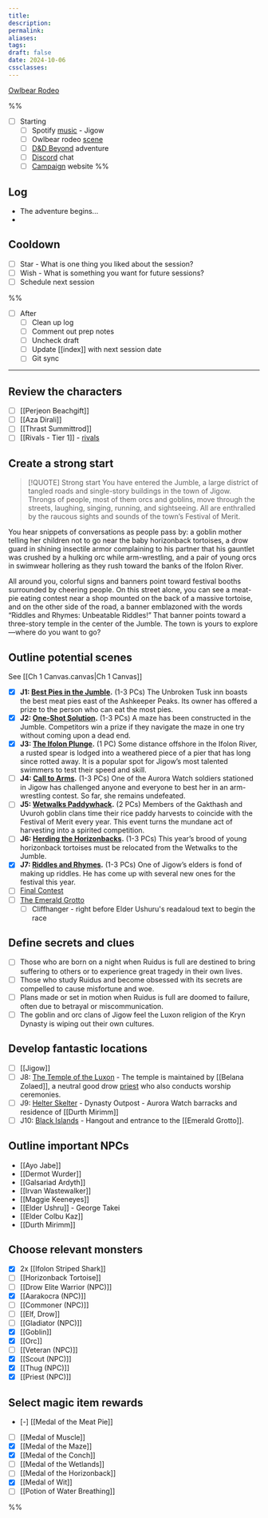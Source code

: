 ```yaml
---
title: 
description: 
permalink: 
aliases: 
tags: 
draft: false
date: 2024-10-06
cssclasses:
---
```


[Owlbear Rodeo](https://www.owlbear.rodeo/room/BaGN2KPVM902/TheHomeyLeaf)  

%%
- [ ] Starting
	- [ ] Spotify [music](https://open.spotify.com/track/0gb2snwbCPeeS0w8gBgIqy) - Jigow
	- [ ] Owlbear rodeo [scene](https://www.owlbear.rodeo/room/EiCy8X2dzjxe/TheDinkyBoat) 
	- [ ] [D&D Beyond](https://www.dndbeyond.com/sources/dnd/cotn/a-fateful-competition#FestivalofMerit) adventure
	- [ ] [Discord](https://discord.com/channels/@me/1289679259560050811) chat
	- [ ] [Campaign](https://aliciafrederick.github.io/Call-of-the-Netherdeep/) website
%%

## Log

- The adventure begins...
- 

## Cooldown

- [ ] Star - What is one thing you liked about the session?
- [ ] Wish - What is something you want for future sessions?
- [ ] Schedule next session

%%

- [ ] After
	- [ ] Clean up log
	- [ ] Comment out prep notes
	- [ ] Uncheck draft
	- [ ] Update [[index]] with next session date
	- [ ] Git sync

---

##  Review the characters

- [ ] [[Perjeon Beachgift]] 
- [ ] [[Aza Dirali]] 
- [ ] [[Thrast Summittrod]] 
- [ ] [[Rivals - Tier 1]] - [rivals](https://www.dndbeyond.com/sources/dnd/cotn/answering-the-call#Rivals) 

##  Create a strong start

> [!QUOTE] Strong start
> You have entered the Jumble, a large district of tangled roads and single-story buildings in the town of Jigow. Throngs of people, most of them orcs and goblins, move through the streets, laughing, singing, running, and sightseeing. All are enthralled by the raucous sights and sounds of the town’s Festival of Merit.
>
You hear snippets of conversations as people pass by: a goblin mother telling her children not to go near the baby horizonback tortoises, a drow guard in shining insectile armor complaining to his partner that his gauntlet was crushed by a hulking orc while arm-wrestling, and a pair of young orcs in swimwear hollering as they rush toward the banks of the Ifolon River.
>
All around you, colorful signs and banners point toward festival booths surrounded by cheering people. On this street alone, you can see a meat-pie eating contest near a shop mounted on the back of a massive tortoise, and on the other side of the road, a banner emblazoned with the words “Riddles and Rhymes: Unbeatable Riddles!” That banner points toward a three-story temple in the center of the Jumble. The town is yours to explore—where do you want to go?
 
##  Outline potential scenes

See [[Ch 1 Canvas.canvas|Ch 1 Canvas]] 

- [x] **J1: [Best Pies in the Jumble](https://www.dndbeyond.com/sources/dnd/cotn/a-fateful-competition#J1BestPiesintheJumble).** (1-3 PCs) The Unbroken Tusk inn boasts the best meat pies east of the Ashkeeper Peaks. Its owner has offered a prize to the person who can eat the most pies.
- [x] **J2: [One-Shot Solution](https://www.dndbeyond.com/sources/dnd/cotn/a-fateful-competition#J2OneShotSolution).** (1-3 PCs) A maze has been constructed in the Jumble. Competitors win a prize if they navigate the maze in one try without coming upon a dead end.
- [x] **J3: [The Ifolon Plunge](https://www.dndbeyond.com/sources/dnd/cotn/a-fateful-competition#J3TheIfolonPlunge).** (1 PC) Some distance offshore in the Ifolon River, a rusted spear is lodged into a weathered piece of a pier that has long since rotted away. It is a popular spot for Jigow’s most talented swimmers to test their speed and skill.
- [ ] **J4: [Call to Arms](https://www.dndbeyond.com/sources/dnd/cotn/a-fateful-competition#J4CalltoArms).** (1-3 PCs) One of the Aurora Watch soldiers stationed in Jigow has challenged anyone and everyone to best her in an arm-wrestling contest. So far, she remains undefeated.
- [ ] **J5: [Wetwalks Paddywhack](https://www.dndbeyond.com/sources/dnd/cotn/a-fateful-competition#J5WetwalksPaddywhack).** (2 PCs) Members of the Gakthash and Uvuroh goblin clans time their rice paddy harvests to coincide with the Festival of Merit every year. This event turns the mundane act of harvesting into a spirited competition.
- [ ] **J6: [Herding the Horizonbacks](https://www.dndbeyond.com/sources/dnd/cotn/a-fateful-competition#J6HerdingtheHorizonbacks).** (1-3 PCs) This year’s brood of young horizonback tortoises must be relocated from the Wetwalks to the Jumble.
- [x] **J7: [Riddles and Rhymes](https://www.dndbeyond.com/sources/dnd/cotn/a-fateful-competition#J7RiddlesandRhymes).** (1-3 PCs) One of Jigow’s elders is fond of making up riddles. He has come up with several new ones for the festival this year.
- [ ] [Final Contest](https://www.dndbeyond.com/sources/dnd/cotn/a-fateful-competition#FinalContest) 
- [ ] [The Emerald Grotto](https://www.dndbeyond.com/sources/dnd/cotn/a-fateful-competition#TheEmeraldGrotto) 
	- [ ] Cliffhanger - right before Elder Ushuru's readaloud text to begin the race

##  Define secrets and clues

- [ ] Those who are born on a night when Ruidus is full are destined to bring suffering to others or to experience great tragedy in their own lives.
- [ ] Those who study Ruidus and become obsessed with its secrets are compelled to cause misfortune and woe.
- [ ] Plans made or set in motion when Ruidus is full are doomed to failure, often due to betrayal or miscommunication.
- [ ] The goblin and orc clans of Jigow feel the Luxon religion of the Kryn Dynasty is wiping out their own cultures. 

##  Develop fantastic locations

- [ ] [[Jigow]] 
- [ ] J8: [The Temple of the Luxon](https://www.dndbeyond.com/sources/dnd/cotn/a-fateful-competition#J8TempleoftheLuxon) - The temple is maintained by [[Belana Zolaed]], a neutral good drow [priest](https://www.dndbeyond.com/monsters/16985-priest) who also conducts worship ceremonies.
- [ ] J9: [Helter Skelter](https://www.dndbeyond.com/sources/dnd/cotn/a-fateful-competition#J9HelterSkelter) - Dynasty Outpost - Aurora Watch barracks and residence of [[Durth Mirimm]] 
- [ ] J10: [Black Islands](https://www.dndbeyond.com/sources/dnd/cotn/a-fateful-competition#J10BlackIslands) - Hangout and entrance to the [[Emerald Grotto]]. 

##  Outline important NPCs

- [[Ayo Jabe]] 
- [[Dermot Wurder]] 
- [[Galsariad Ardyth]] 
- [[Irvan Wastewalker]] 
- [[Maggie Keeneyes]] 
- [[Elder Ushru]] - George Takei
- [[Elder Colbu Kaz]] 
- [[Durth Mirimm]] 

##  Choose relevant monsters

- [x] 2x [[Ifolon Striped Shark]] 
- [ ] [[Horizonback Tortoise]] 
- [ ] [[Drow Elite Warrior (NPC)]]  
- [x] [[Aarakocra (NPC)]] 
- [ ] [[Commoner (NPC)]] 
- [ ] [[Elf, Drow]] 
- [ ] [[Gladiator (NPC)]]
- [x] [[Goblin]] 
- [x] [[Orc]] 
- [ ] [[Veteran (NPC)]] 
- [x] [[Scout (NPC)]] 
- [x] [[Thug (NPC)]] 
- [x] [[Priest (NPC)]] 

##  Select magic item rewards

- [-] [[Medal of the Meat Pie]] 
- [ ] [[Medal of Muscle]] 
- [x] [[Medal of the Maze]] 
- [x] [[Medal of the Conch]] 
- [ ] [[Medal of the Wetlands]] 
- [ ] [[Medal of the Horizonback]] 
- [x] [[Medal of Wit]] 
- [ ] [[Potion of Water Breathing]] 

%%